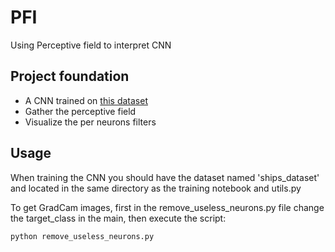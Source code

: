 # PFI
Using Perceptive field to interpret CNN

## Project foundation
- A CNN trained on [this dataset](https://www.kaggle.com/datasets/oleksandershevchenko/ship-classification-dataset) 
- Gather the perceptive field
- Visualize the per neurons filters

## Usage
When training the CNN you should have the dataset named 'ships_dataset' and located in the same directory as the training notebook and utils.py

To get GradCam images, first in the remove_useless_neurons.py file change the target_class in the main, then execute the script:
```
python remove_useless_neurons.py
```
